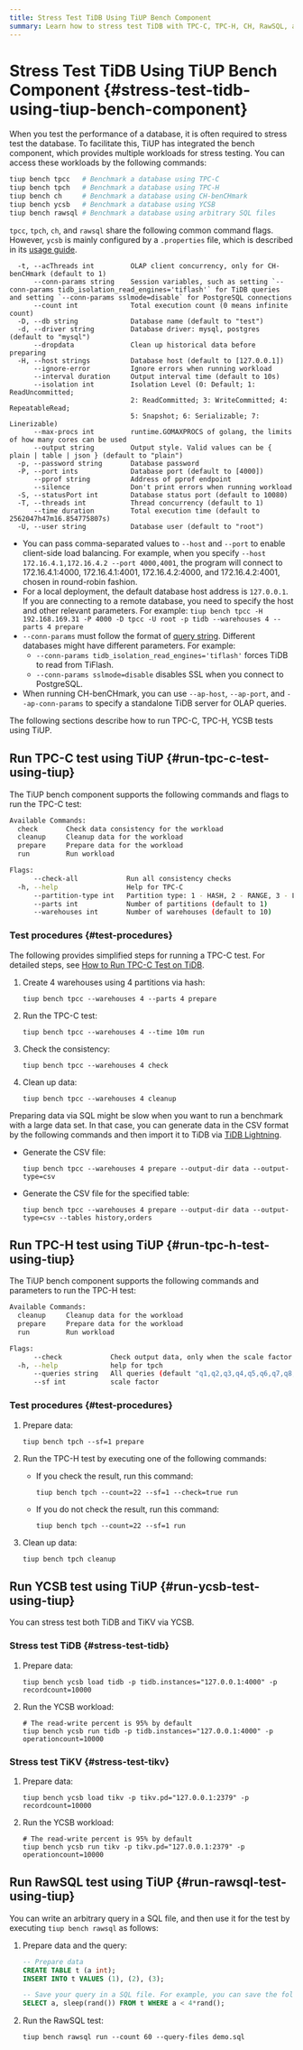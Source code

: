 ```yaml
---
title: Stress Test TiDB Using TiUP Bench Component
summary: Learn how to stress test TiDB with TPC-C, TPC-H, CH, RawSQL, and YCSB workloads using TiUP.
---
```


# Stress Test TiDB Using TiUP Bench Component {#stress-test-tidb-using-tiup-bench-component}

When you test the performance of a database, it is often required to stress test the database. To facilitate this, TiUP has integrated the bench component, which provides multiple workloads for stress testing. You can access these workloads by the following commands:

```bash
tiup bench tpcc   # Benchmark a database using TPC-C
tiup bench tpch   # Benchmark a database using TPC-H
tiup bench ch     # Benchmark a database using CH-benCHmark
tiup bench ycsb   # Benchmark a database using YCSB
tiup bench rawsql # Benchmark a database using arbitrary SQL files
```

`tpcc`, `tpch`, `ch`, and `rawsql` share the following common command flags. However, `ycsb` is mainly configured by a `.properties` file, which is described in its [usage guide](https://github.com/pingcap/go-ycsb#usage).

      -t, --acThreads int         OLAP client concurrency, only for CH-benCHmark (default to 1)
          --conn-params string    Session variables, such as setting `--conn-params tidb_isolation_read_engines='tiflash'` for TiDB queries and setting `--conn-params sslmode=disable` for PostgreSQL connections
          --count int             Total execution count (0 means infinite count)
      -D, --db string             Database name (default to "test")
      -d, --driver string         Database driver: mysql, postgres (default to "mysql")
          --dropdata              Clean up historical data before preparing
      -H, --host strings          Database host (default to [127.0.0.1])
          --ignore-error          Ignore errors when running workload
          --interval duration     Output interval time (default to 10s)
          --isolation int         Isolation Level (0: Default; 1: ReadUncommitted;
                                  2: ReadCommitted; 3: WriteCommitted; 4: RepeatableRead;
                                  5: Snapshot; 6: Serializable; 7: Linerizable)
          --max-procs int         runtime.GOMAXPROCS of golang, the limits of how many cores can be used
          --output string         Output style. Valid values can be { plain | table | json } (default to "plain")
      -p, --password string       Database password
      -P, --port ints             Database port (default to [4000])
          --pprof string          Address of pprof endpoint
          --silence               Don't print errors when running workload
      -S, --statusPort int        Database status port (default to 10080)
      -T, --threads int           Thread concurrency (default to 1)
          --time duration         Total execution time (default to 2562047h47m16.854775807s)
      -U, --user string           Database user (default to "root")

-   You can pass comma-separated values to `--host` and `--port` to enable client-side load balancing. For example, when you specify `--host 172.16.4.1,172.16.4.2 --port 4000,4001`, the program will connect to 172.16.4.1:4000, 172.16.4.1:4001, 172.16.4.2:4000, and 172.16.4.2:4001, chosen in round-robin fashion.
-   For a local deployment, the default database host address is `127.0.0.1`. If you are connecting to a remote database, you need to specify the host and other relevant parameters. For example: `tiup bench tpcc -H 192.168.169.31 -P 4000 -D tpcc -U root -p tidb --warehouses 4 --parts 4 prepare`
-   `--conn-params` must follow the format of [query string](https://en.wikipedia.org/wiki/Query_string). Different databases might have different parameters. For example:
    -   `--conn-params tidb_isolation_read_engines='tiflash'` forces TiDB to read from TiFlash.
    -   `--conn-params sslmode=disable` disables SSL when you connect to PostgreSQL.
-   When running CH-benCHmark, you can use `--ap-host`, `--ap-port`, and `--ap-conn-params` to specify a standalone TiDB server for OLAP queries.

The following sections describe how to run TPC-C, TPC-H, YCSB tests using TiUP.

## Run TPC-C test using TiUP {#run-tpc-c-test-using-tiup}

The TiUP bench component supports the following commands and flags to run the TPC-C test:

```bash
Available Commands:
  check       Check data consistency for the workload
  cleanup     Cleanup data for the workload
  prepare     Prepare data for the workload
  run         Run workload

Flags:
      --check-all            Run all consistency checks
  -h, --help                 Help for TPC-C
      --partition-type int   Partition type: 1 - HASH, 2 - RANGE, 3 - LIST (HASH-like), 4 - LIST (RANGE-like) (default to 1)
      --parts int            Number of partitions (default to 1)
      --warehouses int       Number of warehouses (default to 10)

```

### Test procedures {#test-procedures}

The following provides simplified steps for running a TPC-C test. For detailed steps, see [How to Run TPC-C Test on TiDB](/benchmark/benchmark-tidb-using-tpcc.md).

1.  Create 4 warehouses using 4 partitions via hash:

    ```shell
    tiup bench tpcc --warehouses 4 --parts 4 prepare
    ```

2.  Run the TPC-C test:

    ```shell
    tiup bench tpcc --warehouses 4 --time 10m run
    ```

3.  Check the consistency:

    ```shell
    tiup bench tpcc --warehouses 4 check
    ```

4.  Clean up data:

    ```shell
    tiup bench tpcc --warehouses 4 cleanup
    ```

Preparing data via SQL might be slow when you want to run a benchmark with a large data set. In that case, you can generate data in the CSV format by the following commands and then import it to TiDB via [TiDB Lightning](/tidb-lightning/tidb-lightning-overview.md).

-   Generate the CSV file:

    ```shell
    tiup bench tpcc --warehouses 4 prepare --output-dir data --output-type=csv
    ```

-   Generate the CSV file for the specified table:

    ```shell
    tiup bench tpcc --warehouses 4 prepare --output-dir data --output-type=csv --tables history,orders
    ```

## Run TPC-H test using TiUP {#run-tpc-h-test-using-tiup}

The TiUP bench component supports the following commands and parameters to run the TPC-H test:

```bash
Available Commands:
  cleanup     Cleanup data for the workload
  prepare     Prepare data for the workload
  run         Run workload

Flags:
      --check            Check output data, only when the scale factor equals 1
  -h, --help             help for tpch
      --queries string   All queries (default "q1,q2,q3,q4,q5,q6,q7,q8,q9,q10,q11,q12,q13,q14,q15,q16,q17,q18,q19,q20,q21,q22")
      --sf int           scale factor
```

### Test procedures {#test-procedures}

1.  Prepare data:

    ```shell
    tiup bench tpch --sf=1 prepare
    ```

2.  Run the TPC-H test by executing one of the following commands:

    -   If you check the result, run this command:

        ```shell
        tiup bench tpch --count=22 --sf=1 --check=true run
        ```

    -   If you do not check the result, run this command:

        ```shell
        tiup bench tpch --count=22 --sf=1 run
        ```

3.  Clean up data:

    ```shell
    tiup bench tpch cleanup
    ```

## Run YCSB test using TiUP {#run-ycsb-test-using-tiup}

You can stress test both TiDB and TiKV via YCSB.

### Stress test TiDB {#stress-test-tidb}

1.  Prepare data:

    ```shell
    tiup bench ycsb load tidb -p tidb.instances="127.0.0.1:4000" -p recordcount=10000
    ```

2.  Run the YCSB workload:

    ```shell
    # The read-write percent is 95% by default
    tiup bench ycsb run tidb -p tidb.instances="127.0.0.1:4000" -p operationcount=10000
    ```

### Stress test TiKV {#stress-test-tikv}

1.  Prepare data:

    ```shell
    tiup bench ycsb load tikv -p tikv.pd="127.0.0.1:2379" -p recordcount=10000
    ```

2.  Run the YCSB workload:

    ```shell
    # The read-write percent is 95% by default
    tiup bench ycsb run tikv -p tikv.pd="127.0.0.1:2379" -p operationcount=10000
    ```

## Run RawSQL test using TiUP {#run-rawsql-test-using-tiup}

You can write an arbitrary query in a SQL file, and then use it for the test by executing `tiup bench rawsql` as follows:

1.  Prepare data and the query:

    ```sql
    -- Prepare data
    CREATE TABLE t (a int);
    INSERT INTO t VALUES (1), (2), (3);

    -- Save your query in a SQL file. For example, you can save the following query in `demo.sql`.
    SELECT a, sleep(rand()) FROM t WHERE a < 4*rand();
    ```

2.  Run the RawSQL test:

    ```shell
    tiup bench rawsql run --count 60 --query-files demo.sql
    ```
